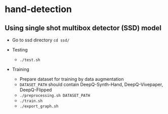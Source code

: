 # hand-detection

## Using single shot multibox detector (SSD) model
- Go to ssd directory `cd ssd/`

- Testing
  - `./test.sh`
  
- Training
  - Prepare dataset for training by data augmentation
  - `DATASET_PATH` should contain DeepQ-Synth-Hand, DeepQ-Vivepaper, DeepQ-Flipped
  - `./preprocessing.sh DATASET_PATH`
  - `./train.sh`
  - `./export_graph.sh`

